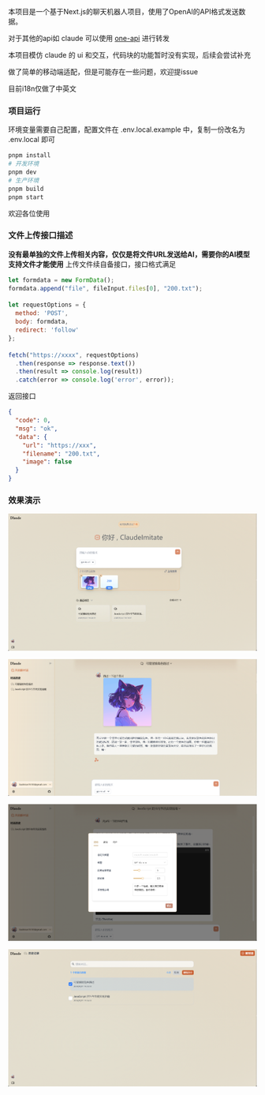 本项目是一个基于Next.js的聊天机器人项目，使用了OpenAI的API格式发送数据。

对于其他的api如 claude 可以使用 [one-api](https://github.com/songquanpeng/one-api) 进行转发

本项目模仿 claude 的 ui 和交互，代码块的功能暂时没有实现，后续会尝试补充

做了简单的移动端适配，但是可能存在一些问题，欢迎提issue

目前i18n仅做了中英文

### 项目运行

环境变量需要自己配置，配置文件在 .env.local.example 中，复制一份改名为 .env.local 即可

```bash
pnpm install
# 开发环境
pnpm dev
# 生产环境
pnpm build
pnpm start
```

欢迎各位使用



### 文件上传接口描述
**没有最单独的文件上传相关内容，仅仅是将文件URL发送给AI，需要你的AI模型支持文件才能使用**
上传文件续自备接口，接口格式满足

```javascript
let formdata = new FormData();
formdata.append("file", fileInput.files[0], "200.txt");

let requestOptions = {
  method: 'POST',
  body: formdata,
  redirect: 'follow'
};

fetch("https://xxxx", requestOptions)
  .then(response => response.text())
  .then(result => console.log(result))
  .catch(error => console.log('error', error));
```

返回接口

```json
{
  "code": 0,
  "msg": "ok",
  "data": {
    "url": "https://xxx",
    "filename": "200.txt",
    "image": false
  }
}
```

### 效果演示

![首页](./images/Snipaste_2024-09-27_19-12-12.png)

![聊天页面](./images/Snipaste_2024-09-27_19-14-53.png)

![设置](./images/Snipaste_2024-09-27_19-15-27.png)

![历史记录](./images/Snipaste_2024-09-27_19-24-26.png)

